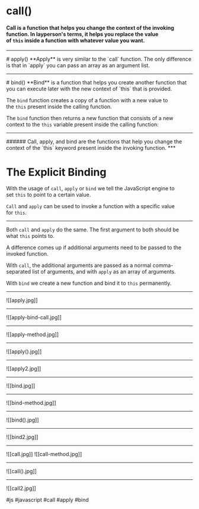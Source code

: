 # call()
#### **Call** is a function that helps you change the context of the invoking function. In layperson's terms, it helps you replace the value of `this` inside a function with whatever value you want.
<hr>
# apply()
**Apply** is very similar to the `call` function. The only difference is that in `apply` you can pass an array as an argument list.
<hr>
# bind()
**Bind** is a function that helps you create another function that you can execute later with the new context of `this` that is provided.

The `bind` function creates a copy of a function with a new value to the `this` present inside the calling function.

The `bind` function then returns a new function that consists of a new context to the `this` variable present inside the calling function:
<hr>
###### Call, apply, and bind are the functions that help you change the context of the `this` keyword present inside the invoking function.
***

# The Explicit Binding

With the usage of `call`, `apply` or `bind` we tell the JavaScript engine to set `this` to point to a certain value.

`Call` and `apply` can be used to invoke a function with a specific value for `this`.
***
Both `call` and `apply` do the same. The first argument to both should be what `this` points to.

A difference comes up if additional arguments need to be passed to the invoked function.

With `call`, the additional arguments are passed as a normal comma-separated list of arguments, and with `apply` as an array of arguments.

With `bind` we create a new function and bind it to `this` permanently.
***
![[apply.jpg]]
***
![[apply-bind-call.jpg]]
***
![[apply-method.jpg]]
***
![[apply().jpg]]
***
![[apply2.jpg]]
***
![[bind.jpg]]
***

![[bind-method.jpg]]
***
![[bind().jpg]]
***
![[bind2.jpg]]
***
![[call.jpg]]
![[call-method.jpg]]
***
![[call().jpg]]
***
![[call2.jpg]]

#js #javascript #call #apply #bind
